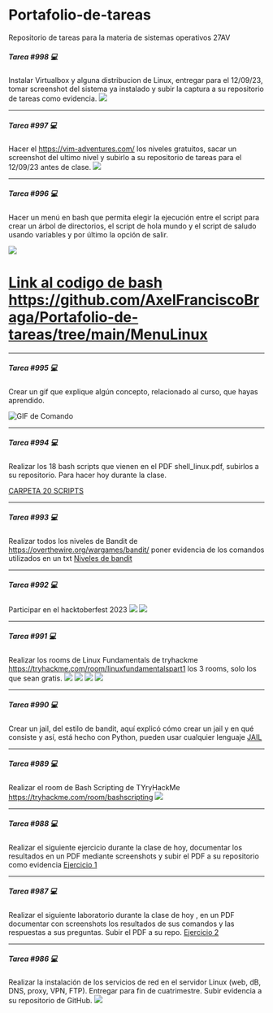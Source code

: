 # Portafolio-de-tareas
Repositorio de tareas para la materia de sistemas operativos 27AV
#####  Tarea #998 💻
Instalar Virtualbox y alguna distribucion de Linux, entregar para el 12/09/23, tomar screenshot del sistema ya instalado y subir la captura a su repositorio de tareas como evidencia.
      <a href="https://github.com/AxelFranciscoBraga/Portafolio-de-tareas/tree/main/InstalacionDebian" target="_blank"> <img src="/InstalacionDebian/Captura de pantalla 2023-09-12 091704.png"/></a>
_____

#####  Tarea #997 💻
Hacer el https://vim-adventures.com/ los niveles gratuitos, sacar un screenshot del ultimo nivel y subirlo a su repositorio de tareas para el 12/09/23 antes de clase. 
      <a href="https://github.com/AxelFranciscoBraga/Portafolio-de-tareas/tree/main/Vim-Adventures" target="_blank"> <img src="/Vim-Adventures/Captura de pantalla 2023-09-12 095820.png"/></a>
_____
#####  Tarea #996 💻  
Hacer un menú en bash que permita elegir la ejecución entre el script para crear un árbol de directorios, el script de hola mundo y el script de saludo usando variables y por último la opción de salir.

<a href="https://asciinema.org/a/SpDOkEKjDZpqT5AlUVCLoFsDr" target="_blank"><img src="https://asciinema.org/a/SpDOkEKjDZpqT5AlUVCLoFsDr.svg" /></a>

<a href="https://github.com/AxelFranciscoBraga/Portafolio-de-tareas/tree/main/MenuLinux" target="_blank"> <h1 href="https://github.com/AxelFranciscoBraga/Portafolio-de-tareas/tree/main/MenuLinux">Link al codigo de bash https://github.com/AxelFranciscoBraga/Portafolio-de-tareas/tree/main/MenuLinux </h1></a> 
_______
#####  Tarea #995 💻

Crear un gif que explique algún concepto, relacionado al curso, que hayas aprendido.

![GIF de Comando](https://github.com/AxelFranciscoBraga/Portafolio-de-tareas/blob/main/GIFTematicaSO/GIF%20comandos%20Linux.gif)
_____
#####  Tarea #994 💻
Realizar los 18 bash scripts que vienen en el PDF shell_linux.pdf, subirlos a su repositorio. Para hacer hoy durante la clase. 

<a href="https://github.com/AxelFranciscoBraga/Portafolio-de-tareas/tree/main/MenuActualizado20scripts" target="_blank">CARPETA 20 SCRIPTS</a> 
_____
#####  Tarea #993 💻
Realizar todos los niveles de Bandit de https://overthewire.org/wargames/bandit/ poner evidencia de los comandos utilizados en un txt
    <a href="https://github.com/AxelFranciscoBraga/Portafolio-de-tareas/tree/main/Bandit" target="_blank">Niveles de bandit </a> 
_____
#####  Tarea #992 💻
Participar en el hacktoberfest 2023
      <a href="https://github.com/AxelFranciscoBraga/Portafolio-de-tareas/tree/main/Hacktoberfest2023" target="_blank"> <img src="/Hacktoberfest2023/1.png"/></a>
      <a href="https://github.com/AxelFranciscoBraga/Portafolio-de-tareas/tree/main/Hacktoberfest2023" target="_blank"> <img src="/Hacktoberfest2023/2.png"/></a>
_____
#####  Tarea #991 💻
Realizar los rooms de Linux Fundamentals de tryhackme https://tryhackme.com/room/linuxfundamentalspart1  los 3 rooms, solo los que sean gratis.
<a href="https://github.com/AxelFranciscoBraga/Portafolio-de-tareas/tree/main/TryHackMeLinux" target="_blank"> <img src="/TryHackMeLinux/1.png"/></a>
<a href="https://github.com/AxelFranciscoBraga/Portafolio-de-tareas/tree/main/TryHackMeLinux" target="_blank"> <img src="/TryHackMeLinux/2.png"/></a>
<a href="https://github.com/AxelFranciscoBraga/Portafolio-de-tareas/tree/main/TryHackMeLinux" target="_blank"> <img src="/TryHackMeLinux/3.png"/></a>
<a href="https://github.com/AxelFranciscoBraga/Portafolio-de-tareas/tree/main/TryHackMeLinux" target="_blank"> <img src="/TryHackMeLinux/4.png"/></a>
_______
#####  Tarea #990 💻
Crear un jail, del estilo de bandit, aquí explicó cómo crear un jail y en qué consiste y así, está hecho con Python, pueden usar cualquier lenguaje
     <a href="https://github.com/AxelFranciscoBraga/Portafolio-de-tareas/tree/main/JAIL/jail" target="_blank">JAIL</a>
____________
#####  Tarea #989 💻
Realizar el room de Bash Scripting de TYryHackMe https://tryhackme.com/room/bashscripting
<a href="https://github.com/AxelFranciscoBraga/Portafolio-de-tareas/tree/main/TryHackMeBashScripting" target="_blank"> <img src="/TryHackMeBashScripting/1.png"/></a>
__________
#####  Tarea #988 💻
Realizar el siguiente ejercicio durante la clase de hoy, documentar los resultados en un PDF mediante screenshots y subir el PDF a su repositorio como evidencia 
      <a href="https://github.com/AxelFranciscoBraga/Portafolio-de-tareas/tree/main/Tarea988" target="_blank">Ejercicio 1</a>
_____________________
#####  Tarea #987 💻
Realizar el siguiente laboratorio durante la clase de hoy , en un PDF documentar con screenshots los resultados de sus comandos y las respuestas a sus preguntas. Subir el PDF a su repo.
      <a href="https://github.com/AxelFranciscoBraga/Portafolio-de-tareas/tree/main/Tarea987" target="_blank">Ejercicio 2</a>
_____________________
#####  Tarea #986 💻
Realizar la instalación de los servicios de red en el servidor Linux (web, dB, DNS, proxy, VPN, FTP). Entregar para fin de cuatrimestre. Subir evidencia a su repositorio de GitHub.
<a href="https://github.com/AxelFranciscoBraga/Portafolio-de-tareas/tree/main/TareaClase26-10" target="_blank"> <img src="/TareaClase26-10/1.png" width="auto" height="auto"/></a>

